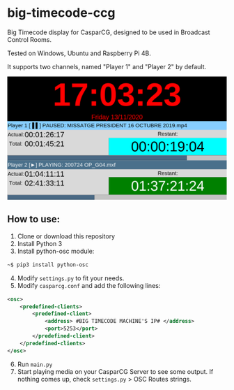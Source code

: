 # big-timecode-ccg
Big Timecode display for CasparCG, designed to be used in Broadcast Control Rooms.

Tested on Windows, Ubuntu and Raspberry Pi 4B.

It supports two channels, named "Player 1" and "Player 2" by default.

![Interface](/screenshot.png?raw=true "Interface")


## How to use:
1. Clone or download this repository
2. Install Python 3
3. Install python-osc module:
```bash
~$ pip3 install python-osc
```
4. Modify ```settings.py``` to fit your needs.
5. Modify ```casparcg.conf``` and add the following lines:
```xml
<osc>
    <predefined-clients>
        <predefined-client>
            <address> #BIG TIMECODE MACHINE'S IP# </address>
            <port>5253</port>	
        </predefined-client>		
    </predefined-clients>
</osc>

```
6. Run ```main.py```
7. Start playing media on your CasparCG Server to see some output. If nothing comes up, check ```settings.py``` > OSC Routes strings.